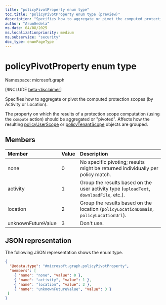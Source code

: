 ```yaml
---
title: "policyPivotProperty enum type"
toc.title: "policyPivotProperty enum type (preview)"
description: "Specifies how to aggregate or pivot the computed protection scopes (by Activity or Location)."
author: "ArunGedela"
ms.date: 04/08/2025
ms.localizationpriority: medium
ms.subservice: "security"
doc_type: enumPageType
---
```


# policyPivotProperty enum type

Namespace: microsoft.graph

[!INCLUDE [beta-disclaimer](../../includes/beta-disclaimer.md)]

Specifies how to aggregate or pivot the computed protection scopes (by Activity or Location). 

The property on which the results of a protection scope computation (using the `compute` action) should be aggregated or "pivoted". Affects how the resulting [policyUserScope](../resources/policyuserscope.md) or [policyTenantScope](../resources/policytenantscope.md) objects are grouped.

## Members

| Member             | Value | Description                                                                      |
| :----------------- | :---- | :------------------------------------------------------------------------------- |
| none               | 0     | No specific pivoting; results might be returned individually per policy match. |
| activity           | 1     | Group the results based on the user activity type (`uploadText`, `downloadFile`, etc.). |
| location           | 2     | Group the results based on the location (`policyLocationDomain`, `policyLocationUrl`). |
| unknownFutureValue | 3     | Don't use.                                |

## JSON representation

The following JSON representation shows the enum type.
<!-- {
  "blockType": "resource",
  "@odata.type": "microsoft.graph.policyPivotProperty"
}-->
``` json
{
  "@odata.type": "#microsoft.graph.policyPivotProperty",
  "members": [
    { "name": "none", "value": 0 },
    { "name": "activity", "value": 1 },
    { "name": "location", "value": 2 },
    { "name": "unknownFutureValue", "value": 3 }
 ]
}
```